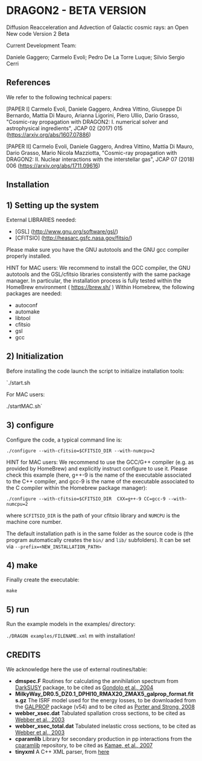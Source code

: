 # DRAGON2 - BETA VERSION
Diffusion Reacceleration and Advection of Galactic cosmic rays: an Open New code
Version 2 Beta

Current Development Team:

Daniele Gaggero;
Carmelo Evoli;
Pedro De La Torre Luque;
Silvio Sergio Cerri

## References

We refer to the following technical papers:

[PAPER I] Carmelo Evoli, Daniele Gaggero, Andrea Vittino, Giuseppe Di Bernardo, Mattia Di Mauro, Arianna Ligorini, Piero Ullio, Dario Grasso, "Cosmic-ray propagation with DRAGON2: I. numerical solver and astrophysical ingredients", JCAP 02 (2017) 015 (https://arxiv.org/abs/1607.07886)

[PAPER II] Carmelo Evoli, Daniele Gaggero, Andrea Vittino, Mattia Di Mauro, Dario Grasso, Mario Nicola Mazziotta, "Cosmic-ray propagation with DRAGON2: II. Nuclear interactions with the interstellar gas", JCAP 07 (2018) 006  (https://arxiv.org/abs/1711.09616)


## Installation

## 1) Setting up the system

External LIBRARIES needed:  

- [GSL] (http://www.gnu.org/software/gsl/) 
- [CFITSIO] (http://heasarc.gsfc.nasa.gov/fitsio/) 

Please make sure you have the GNU autotools and the GNU gcc compiler properly installed.

HINT for MAC users:  We recommend to install the GCC compiler, the GNU autotools and the GSL/cfitsio libraries consistently with the same package manager. 
In particular, the installation process is fully tested within the HomeBrew environment ( https://brew.sh/ )
Within Homebrew, the following packages are needed:
- autoconf
- automake
- libtool
- cfitsio
- gsl
- gcc

## 2) Initialization

Before installing the code launch the script to initialize installation tools:

`./start.sh

For MAC users:

./startMAC.sh`

## 3) configure

Configure the code, a typical command line is:

`./configure --with-cfitsio=$CFITSIO_DIR --with-numcpu=2`

HINT for MAC users: We recommend to use the GCC/G++ compiler (e.g. as provided by HomeBrew) and explicitly instruct configure to use it. 
Please check this example (here, g++-9 is the name of the executable associated to the C++ compiler, and gcc-9 is the name of the executable associated to the C compiler within the Homebrew package manager):

`./configure --with-cfitsio=$CFITSIO_DIR  CXX=g++-9 CC=gcc-9 --with-numcpu=2`
 
where `$CFITSIO_DIR` is the path of your cfitsio library and `NUMCPU` is the machine core number.

The default installation path is in the same folder as the source code is (the program automatically creates the `bin/` and `lib/` subfolders). It can be set via `--prefix=<NEW_INSTALLATION_PATH>`

## 4) make 

Finally create the executable:

`make`

## 5) run

Run the example models in the examples/ directory:

`./DRAGON examples/FILENAME.xml` 
m with installation!

## CREDITS

We acknowledge here the use of external routines/table:
* **dmspec.F** Routines for calculating the annihilation spectrum from [DarkSUSY](http://www.darksusy.org) package, to be cited as [Gondolo et al., 2004](http://arxiv.org/abs/astro-ph/0406204)
* **MilkyWay_DR0.5_DZ0.1_DPHI10_RMAX20_ZMAX5_galprop_format.fits.gz** The ISRF model used for the energy losses, to be downloaded from the [GALPROP](http://galprop.stanford.edu) package (v54) and to be cited as [Porter and Strong, 2008](http://adsabs.harvard.edu/abs/2008AAS...212.1810P)
* **webber_xsec.dat** Tabulated spallation cross sections, to be cited as [Webber et al., 2003](http://adsabs.harvard.edu/abs/2003ApJS..144..153W)
* **webber_xsec_total.dat** Tabulated inelastic cross sections, to be cited as [Webber et al., 2003](http://adsabs.harvard.edu/abs/2003ApJS..144..153W)
* **cparamlib** Library for secondary production in pp interactions from the [cparamlib](https://github.com/niklask/cparamlib) repository, to be cited as [Kamae, et al., 2007](https://arxiv.org/abs/astro-ph/0605581)
* **tinyxml** A C++ XML parser, from [here](http://www.grinninglizard.com/tinyxml)